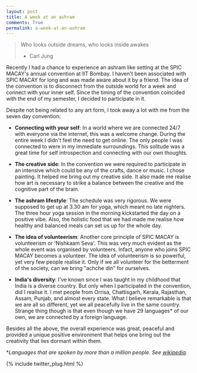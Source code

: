 ```yaml
---
layout: post
title: A week at an ashram
comments: True
permalink: a-week-at-an-ashram
---
```


> Who looks outside dreams, who looks inside awakes
> - Carl Jung

Recently I had a chance to experience an ashram like setting at the SPIC MACAY's annual convention at IIT Bombay. I haven't been associated with SPIC MACAY for long and was made aware about it by a friend. The idea of the convention is to disconnect from the outside world for a week and connect with your inner self. Since the timing of the convention coincided with the end of my semester, I decided to participate in it.

Despite not being related to any art form, I took away a lot with me from the seven day convention:

- __Connecting with your self__:
In a world where we are connected 24/7 with everyone via the internet, this was a welcome change. During the entire week I didn't feel the need to get online. The only people I was connected to were in my immediate surroundings. This solitude was a great time for self introspection and connecting with our own thoughts.

- __The creative side__:
In the convention we were required to participate in an intensive which could be any of the crafts, dance or music. I chose painting. It helped me bring out my creative side. It also made me realise how art is necessary to strike a balance between the creative and the cognitive part of the brain.

- __The ashram lifestyle__:
The schedule was very rigorous. We were supposed to get up at 3.30 am for yoga, which meant no late nighters. The three hour yoga session in the morning kickstarted the day on a positive vibe. Also, the holistic food that we had made me realise how healthy and balanced meals can set us up for the whole day.

- __The idea of volunteerism__:
Another core principle of SPIC MACAY is volunteerism or 'Nishkaam Seva'. This was very much evident as the whole event was organised by volunteers. Infact, anyone who joins SPIC MACAY becomes a volunteer. The idea of volunteerism is so powerful, yet very few people realise it. Only if we all volunteer for the betterment of the society, can we bring "achche din" for ourselves.

- __India's diversity__:
I've known since I was taught in my childhood that India is a diverse country. But only when I participated in the convention, did I realise it. I met people from Orrisa, Chattisgarh, Kerala, Rajasthan, Assam, Punjab, and almost every state. What I believe  remarkable is that we are all so different, yet we all peacefully live in the same country. Strange thing though is that even though we have 29 languages* of our own, we are connected by a foreign language.

Besides all the above, the overall experience was great, peaceful and provided a unique positive environment that helps one bring out the creativity that lies dormant within them. 

**Languages that are spoken by more than a million people. See [wikipedia](https://en.wikipedia.org/wiki/List_of_languages_by_number_of_native_speakers_in_India#More_than_one_million_speakers).* 

{% include twitter_plug.html %}